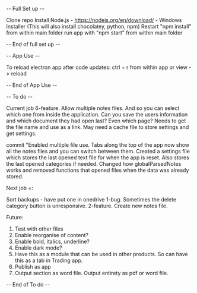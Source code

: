 -- Full Set up -- 

Clone repo
Install Node.js - https://nodejs.org/en/download/ - Windows Installer (This will also install chocolatey, python, npm)
Restart
"npm install" from within main folder
run app with "npm start" from within main folder

-- End of full set up --


-- App Use --

To reload electron app after code updates:
ctrl + r from within app or view -> reload

-- End of App Use --


-- To do --

Current job
6-feature. Allow multiple notes files. And so you can select which one from inside the application. Can you save the
users information and which document they had open last? Even which page? Needs to get the file name and use as a link.
May need a cache file to store settings and get settings.

commit 
"Enabled multiple file use. Tabs along the top of the app now show all the notes files and you can switch between them. 
Created a settings file which stores the last opened text file for when the app is reset. Also stores the last opened
categories if needed. Changed how globalParsedNotes works and removed functions that opened files when the data was
already stored.


Next job =: 

Sort backups - have put one in onedrive
1-bug. Sometimes the delete category button is unresponsive. 
2-feature. Create new notes file. 

Future:
1. Test with other files
2. Enable reorganise of content?
3. Enable bold, italics, underline?
4. Enable dark mode?
5. Have this as a module that can be used in other products. So can have this as a tab in Trading app.
6. Publish as app
7. Output section as word file. Output entirety as pdf or word file. 


-- End of To do --

